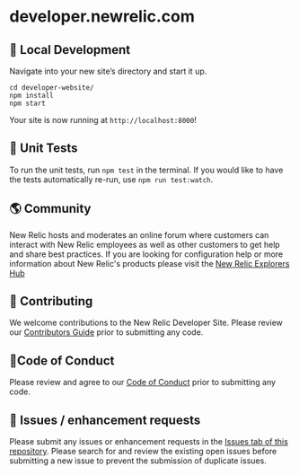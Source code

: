 # developer.newrelic.com

## 🚀 Local Development

Navigate into your new site’s directory and start it up.

```shell
cd developer-website/
npm install
npm start
```

Your site is now running at `http://localhost:8000`!

## 📝 Unit Tests

To run the unit tests, run `npm test` in the terminal. If you would like to have the tests automatically re-run, use `npm run test:watch`.

## 🌎 Community

New Relic hosts and moderates an online forum where customers can interact with New Relic employees as well as other customers to get help and share best practices. If you are looking for configuration help or more information about New Relic's products please visit the [New Relic Explorers Hub](https://discuss.newrelic.com/)


## 🚧 Contributing 

We welcome contributions to the New Relic Developer Site. Please review our [Contributors Guide](CONTRIBUTING.md) prior to submitting any code. 


## 🚦Code of Conduct 

Please review and agree to our [Code of Conduct](CODE_OF_CONDUCT.md) prior to submitting any code.

## 🐛 Issues / enhancement requests

Please submit any issues or enhancement requests in the [Issues tab of this repository](../../issues). Please search for and review the existing open issues before submitting a new issue to prevent the 
submission of duplicate issues.

